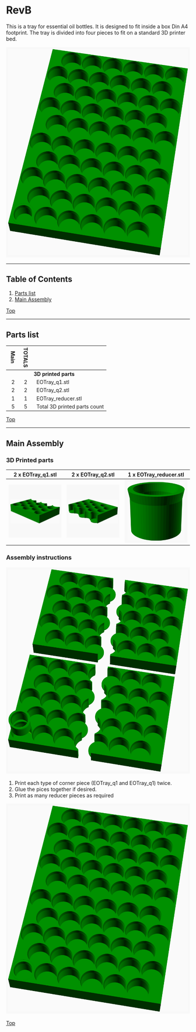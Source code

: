 <a name="TOP"></a>
# RevB
This is a tray for essential oil bottles. It is designed to fit inside a box
Din A4 footprint. The tray is divided into four pieces to fit on a standard 
3D printer bed.

![Main Assembly](assemblies/main_assembled.png)


---
## Table of Contents
1. [Parts list](#Parts_list)
1. [Main Assembly](#main_assembly)

[Top](#TOP)

---
<a name="Parts_list"></a>
## Parts list
| <span style="writing-mode: vertical-rl; text-orientation: mixed;">Main</span> | <span style="writing-mode: vertical-rl; text-orientation: mixed;">TOTALS</span> |  |
|---:|---:|:---|
|  | | **3D printed parts** |
| &nbsp;&nbsp;2&nbsp; |  &nbsp;&nbsp;2&nbsp; | &nbsp;&nbsp;EOTray_q1.stl |
| &nbsp;&nbsp;2&nbsp; |  &nbsp;&nbsp;2&nbsp; | &nbsp;&nbsp;EOTray_q2.stl |
| &nbsp;&nbsp;1&nbsp; |  &nbsp;&nbsp;1&nbsp; | &nbsp;&nbsp;EOTray_reducer.stl |
| &nbsp;&nbsp;5&nbsp; | &nbsp;&nbsp;5&nbsp; | &nbsp;&nbsp;Total 3D printed parts count |

[Top](#TOP)

---
<a name="main_assembly"></a>
## Main Assembly
### 3D Printed parts

| 2 x EOTray_q1.stl | 2 x EOTray_q2.stl | 1 x EOTray_reducer.stl |
|---|---|---|
| ![EOTray_q1.stl](stls/EOTray_q1.png) | ![EOTray_q2.stl](stls/EOTray_q2.png) | ![EOTray_reducer.stl](stls/EOTray_reducer.png) 



### Assembly instructions
![main_assembly](assemblies/main_assembly.png)

1. Print each type of corner piece (EOTray_q1 and EOTray_q1) twice.
2. Glue the pices together if desired.
3. Print as many reducer pieces as required 

![main_assembled](assemblies/main_assembled.png)

[Top](#TOP)
